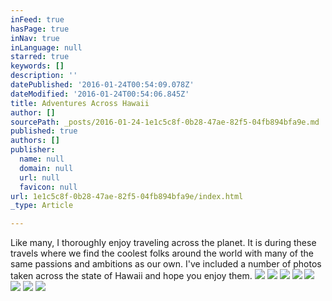 ```yaml
---
inFeed: true
hasPage: true
inNav: true
inLanguage: null
starred: true
keywords: []
description: ''
datePublished: '2016-01-24T00:54:09.078Z'
dateModified: '2016-01-24T00:54:06.845Z'
title: Adventures Across Hawaii
author: []
sourcePath: _posts/2016-01-24-1e1c5c8f-0b28-47ae-82f5-04fb894bfa9e.md
published: true
authors: []
publisher:
  name: null
  domain: null
  url: null
  favicon: null
url: 1e1c5c8f-0b28-47ae-82f5-04fb894bfa9e/index.html
_type: Article

---
```

Like many, I thoroughly enjoy traveling across the planet. It is during these travels where we find the coolest folks around the world with many of the same passions and ambitions as our own. I've included a number of photos taken across the state of Hawaii and hope you enjoy them.
![](https://s3-us-west-2.amazonaws.com/the-grid-img/p/52a101844f079e6a63d6a6286cc7080ee4227d2a.jpg)
![](https://s3-us-west-2.amazonaws.com/the-grid-img/p/00b6d53d45c12d44d7088f9b85785ce81b5b4a4b.jpg)
![](https://s3-us-west-2.amazonaws.com/the-grid-img/p/d113b0ce8d7b57c00bae972bee197e237270e4eb.jpg)
![](https://the-grid-user-content.s3-us-west-2.amazonaws.com/573c890d-a7e8-4c7f-b62d-d188d39504e5.jpg)
![](https://s3-us-west-2.amazonaws.com/the-grid-img/p/5d96fcf31823cec6077cd7ba2dad2f393734dfaa.jpg)
![](https://the-grid-user-content.s3-us-west-2.amazonaws.com/28918fda-2c17-4380-857d-2d37b31b7889.jpg)
![](https://the-grid-user-content.s3-us-west-2.amazonaws.com/18d639a2-8e18-47dd-b9bf-3c6aa78cd20f.jpg)
![](https://the-grid-user-content.s3-us-west-2.amazonaws.com/f9acb6e3-d4d3-4f84-a353-9df8ff2060a2.jpg)